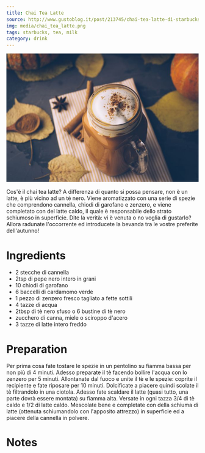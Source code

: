 ```yaml
---
title: Chai Tea Latte
source: http://www.gustoblog.it/post/213745/chai-tea-latte-di-starbucks-la-ricetta-per-farlo-in-casa
img: media/chai_tea_latte.png
tags: starbucks, tea, milk
category: drink
---
```


![Chai Tea Latte](media/chai_tea_latte.png)

Cos'è il chai tea latte? A differenza di quanto si possa pensare, non è un latte, è più vicino ad un tè nero. Viene aromatizzato con una serie di spezie che comprendono cannella, chiodi di garofano e zenzero, e viene completato con del latte caldo, il quale è responsabile dello strato schiumoso in superficie. Dite la verità: vi è venuta o no voglia di gustarlo? Allora radunate l'occorrente ed introducete la bevanda tra le vostre preferite dell'autunno!


Ingredients
===========

* 2 stecche di cannella
* 2tsp di pepe nero intero in grani
* 10 chiodi di garofano
* 6 baccelli di cardamomo verde
* 1 pezzo di zenzero fresco tagliato a fette sottili
* 4 tazze di acqua
* 2tbsp di tè nero sfuso o 6 bustine di tè nero
* zucchero di canna, miele o sciroppo d'acero
* 3 tazze di latte intero freddo

Preparation
===========

Per prima cosa fate tostare le spezie in un pentolino su fiamma bassa per non più di 4 minuti. Adesso preparate il tè facendo bollire l'acqua con lo zenzero per 5 minuti. Allontanate dal fuoco e unite il tè e le spezie: coprite il recipiente e fate riposare per 10 minuti. Dolcificate a piacere quindi scolate il tè filtrandolo in una ciotola. Adesso fate scaldare il latte (quasi tutto, una parte dovrà essere montata) su fiamma alta. Versate in ogni tazza 3/4 di tè caldo e 1/2 di latte caldo. Mescolate bene e completate con della schiuma di latte (ottenuta schiumandolo con l'apposito attrezzo) in superficie ed a piacere della cannella in polvere. 

Notes
=====
